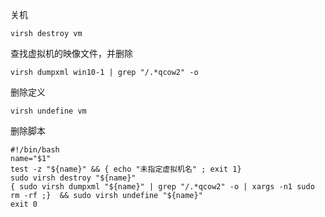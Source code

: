关机

```
virsh destroy vm
```

查找虚拟机的映像文件，并删除

```
virsh dumpxml win10-1 | grep "/.*qcow2" -o
```

删除定义

```
virsh undefine vm
```



删除脚本

```shell
#!/bin/bash
name="$1"
test -z "${name}" && { echo "未指定虚拟机名" ; exit 1}
sudo virsh destroy "${name}"
{ sudo virsh dumpxml "${name}" | grep "/.*qcow2" -o | xargs -n1 sudo rm -rf ;}  && sudo virsh undefine "${name}"
exit 0
```


